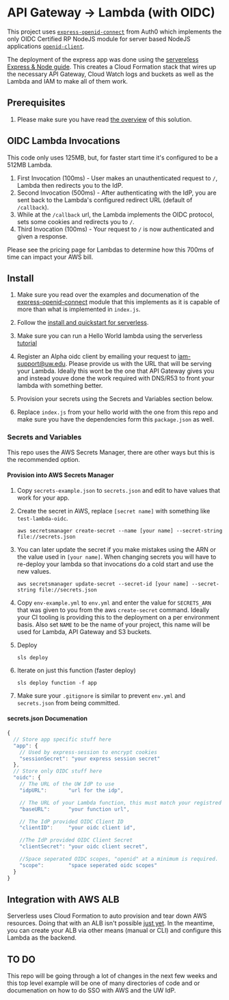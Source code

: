 # API Gateway -> Lambda (with OIDC)

This project uses [`express-openid-connect`](https://github.com/auth0/express-openid-connect) from Auth0 which implements the only OIDC Certified RP NodeJS module for server based NodeJS applications [`openid-client`](https://www.npmjs.com/package/openid-client).

The deployment of the express app was done using the [servereless Express & Node guide](https://serverless.com/blog/serverless-express-rest-api/).  This creates a Cloud Formation stack that wires up the necessary API Gateway, Cloud Watch logs and buckets as well as the Lambda and IAM to make all of them work.

## Prerequisites

1. Please make sure you have read [the overview](../README.md) of this solution.

## OIDC Lambda Invocations

This code only uses 125MB, but, for faster start time it's configured to be a 512MB Lambda.

1. First Invocation (100ms) - User makes an unauthenticated request to `/`, Lambda then redirects you to the IdP.
2. Second Invocation (500ms) - After authenticating with the IdP, you are sent back to the Lambda's configured redirect URL (default of `/callback`).
3. While at the `/callback` url, the Lambda implements the OIDC protocol, sets some cookies and redirects you to `/`.
4. Third Invocation (100ms) - Your request to `/` is now authenticated and given a response.

Please see the pricing page for Lambdas to determine how this 700ms of time can impact your AWS bill.

## Install

1. Make sure you read over the examples and documenation of the [express-openid-connect](https://github.com/auth0/express-openid-connect) module that this implements as it is capable of more than what is implemented in `index.js`.

1. Follow the [install and quickstart for serverless](https://serverless.com/framework/docs/providers/aws/guide/quick-start/).

1. Make sure you can run a Hello World lambda using the serverless [tutorial](https://serverless.com/blog/serverless-express-rest-api/)

1. Register an Alpha oidc client by emailing your request to iam-support@uw.edu.  Please provide us with the URL that will be serving your Lambda.  Ideally this wont be the one that API Gateway gives you and instead youve done the work required with DNS/R53 to front your lambda with something better.

1. Provision your secrets using the Secrets and Variables section below.

1. Replace `index.js` from your hello world with the one from this repo and make sure you have the dependencies form this `package.json` as well.

### Secrets and Variables

This repo uses the AWS Secrets Manager, there are other ways but this is the recommended option.

#### Provision into AWS Secrets Manager

1. Copy `secrets-example.json` to `secrets.json` and edit to have values that work for your app.

1. Create the secret in AWS, replace `[secret name]` with something like `test-lambda-oidc`.

       aws secretsmanager create-secret --name [your name] --secret-string file://secrets.json

1. You can later update the secret if you make mistakes using the ARN or the value used in `[your name]`.  When changing secrets you will have to re-deploy your lambda so that invocations do a cold start and use the new values.

       aws secretsmanager update-secret --secret-id [your name] --secret-string file://secrets.json

1. Copy `env-example.yml` to `env.yml` and enter the value for `SECRETS_ARN` that was given to you from the aws `create-secret` command.  Ideally your CI tooling is providing this to the deployment on a per environment basis.  Also set `NAME` to be the name of your project, this name will be used for Lambda, API Gateway and S3 buckets.

1. Deploy

       sls deploy

1. Iterate on just this function (faster deploy)

       sls deploy function -f app

1. Make sure your `.gitignore` is similar to prevent `env.yml` and `secrets.json` from being committed.

#### secrets.json Documenation

```JavaScript
{
  // Store app specific stuff here
  "app": {
    // Used by express-session to encrypt cookies
    "sessionSecret": "your express session secret"
  },
  // Store only OIDC stuff here
  "oidc": {
    // The URL of the UW IdP to use
    "idpURL":       "url for the idp",

    // The URL of your Lambda function, this must match your registred redirect_uri when you created your client with the IDP... https://yoururl.com/callback will be whats registered.  This setting here should not include "/callback"
    "baseURL":      "your function url",

    // The IdP provided OIDC Client ID
    "clientID":     "your oidc client id",

    //The IdP provided OIDC Client Secret
    "clientSecret": "your oidc client secret",

    //Space seperated OIDC scopes, "openid" at a minimum is required.  You define these during client registration with the IdP.
    "scope":        "space seperated oidc scopes"
  }
}
```

## Integration with AWS ALB

Serverless uses Cloud Formation to auto provision and tear down AWS resources. Doing that with an ALB isn't possible [just yet](https://github.com/serverless/serverless/issues/5572).  In the meantime, you can create your ALB via other means (manual or CLI) and configure this Lambda as the backend.

## TO DO

This repo will be going through a lot of changes in the next few weeks and this top level example will be one of many directories of code and or documenation on how to do SSO with AWS and the UW IdP.